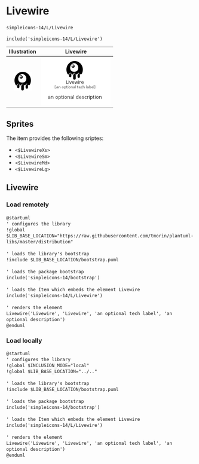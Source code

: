 # Livewire


```text
simpleicons-14/L/Livewire
```

```text
include('simpleicons-14/L/Livewire')
```



| Illustration | Livewire |
| :---: | :---: |
| ![illustration for Illustration](../../simpleicons-14/L/Livewire.png) | ![illustration for Livewire](../../simpleicons-14/L/Livewire.Local.png) |



## Sprites
The item provides the following sriptes:

- `<$LivewireXs>`
- `<$LivewireSm>`
- `<$LivewireMd>`
- `<$LivewireLg>`





## Livewire

### Load remotely
```plantuml
@startuml
' configures the library
!global $LIB_BASE_LOCATION="https://raw.githubusercontent.com/tmorin/plantuml-libs/master/distribution"

' loads the library's bootstrap
!include $LIB_BASE_LOCATION/bootstrap.puml

' loads the package bootstrap
include('simpleicons-14/bootstrap')

' loads the Item which embeds the element Livewire
include('simpleicons-14/L/Livewire')

' renders the element
Livewire('Livewire', 'Livewire', 'an optional tech label', 'an optional description')
@enduml
```

### Load locally
```plantuml
@startuml
' configures the library
!global $INCLUSION_MODE="local"
!global $LIB_BASE_LOCATION="../.."

' loads the library's bootstrap
!include $LIB_BASE_LOCATION/bootstrap.puml

' loads the package bootstrap
include('simpleicons-14/bootstrap')

' loads the Item which embeds the element Livewire
include('simpleicons-14/L/Livewire')

' renders the element
Livewire('Livewire', 'Livewire', 'an optional tech label', 'an optional description')
@enduml
```

